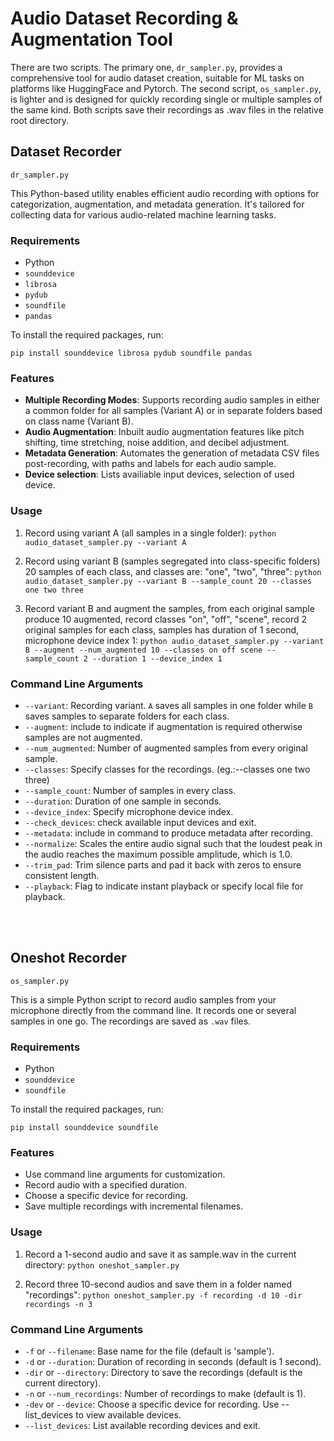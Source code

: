 # Audio Dataset Recording & Augmentation Tool

There are two scripts. The primary one, `dr_sampler.py`, provides a comprehensive tool for audio dataset creation, suitable for ML tasks on platforms like HuggingFace and Pytorch. The second script, `os_sampler.py`, is lighter and is designed for quickly recording single or multiple samples of the same kind. Both scripts save their recordings as .wav files in the relative root directory.


## Dataset Recorder
`dr_sampler.py`


This Python-based utility enables efficient audio recording with options for categorization, augmentation, and metadata generation. It's tailored for collecting data for various audio-related machine learning tasks.

### Requirements

- Python
- `sounddevice`
- `librosa`
- `pydub`
- `soundfile`
- `pandas`

To install the required packages, run:

`
pip install sounddevice librosa pydub soundfile pandas
`

### Features

- **Multiple Recording Modes**: Supports recording audio samples in either a common folder for all samples (Variant A) or in separate folders based on class name (Variant B).
- **Audio Augmentation**: Inbuilt audio augmentation features like pitch shifting, time stretching, noise addition, and decibel adjustment.
- **Metadata Generation**: Automates the generation of metadata CSV files post-recording, with paths and labels for each audio sample.
- **Device selection**: Lists availiable input devices, selection of used device.

### Usage

1. Record using variant A (all samples in a single folder):
`
python audio_dataset_sampler.py --variant A
`

2. Record using variant B (samples segregated into class-specific folders) 20 samples of each class, and classes are: "one", "two", "three":
`
python audio_dataset_sampler.py --variant B --sample_count 20 --classes one two three
`

3. Record variant B and augment the samples, from each original sample produce 10 augmented, record classes "on", "off", "scene", record 2 original samples for each class, samples has duration of 1 second, microphone device index 1:
`
python audio_dataset_sampler.py --variant B --augment --num_augmented 10 --classes on off scene --sample_count 2 --duration 1 --device_index 1
`


### Command Line Arguments

- `--variant`: Recording variant. `A` saves all samples in one folder while `B` saves samples to separate folders for each class.
- `--augment`: include to indicate if augmentation is required otherwise samples are not augmented.
- `--num_augmented`: Number of augmented samples from every original sample.
- `--classes`: Specify classes for the recordings. (eg.:--classes one two three)
- `--sample_count`: Number of samples in every class.
- `--duration`: Duration of one sample in seconds.
- `--device_index`: Specify microphone device index.
- `--check_devices`: check available input devices and exit.
- `--metadata`: include in command to produce metadata after recording.
- `--normalize`: Scales the entire audio signal such that the loudest peak in the audio reaches the maximum possible amplitude, which is 1.0.
- `--trim_pad`: Trim silence parts and pad it back with zeros to ensure consistent length.
- `--playback`: Flag to indicate instant playback or specify local file for playback.

<br>
<br>



## Oneshot Recorder
`os_sampler.py`

This is a simple Python script to record audio samples from your microphone directly from the command line. It records one or several samples in one go. The recordings are saved as `.wav` files.


### Requirements

- Python
- `sounddevice`
- `soundfile`

To install the required packages, run:

`
pip install sounddevice soundfile
`

### Features

- Use command line arguments for customization.
- Record audio with a specified duration.
- Choose a specific device for recording.
- Save multiple recordings with incremental filenames.
   
### Usage

1. Record a 1-second audio and save it as sample.wav in the current directory:
`
python oneshot_sampler.py
`

2. Record three 10-second audios and save them in a folder named "recordings":
`
python oneshot_sampler.py -f recording -d 10 -dir recordings -n 3
`

### Command Line Arguments

- `-f` or `--filename`: Base name for the file (default is 'sample').
- `-d` or `--duration`: Duration of recording in seconds (default is 1 second).
- `-dir` or `--directory`: Directory to save the recordings (default is the current directory).
- `-n` or `--num_recordings`: Number of recordings to make (default is 1).
- `-dev` or `--device`: Choose a specific device for recording. Use --list_devices to view available devices.
- `--list_devices`: List available recording devices and exit.
